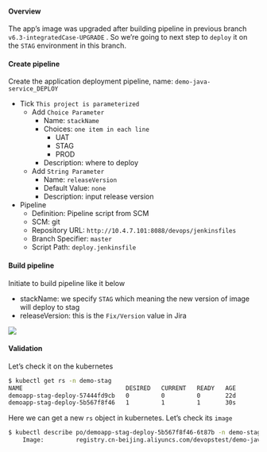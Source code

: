 #### Overview
The app’s image was upgraded after building pipeline in previous branch `v6.3-integratedCase-UPGRADE` . So we’re going to next step to `deploy` it on the `STAG` environment in this branch.

#### Create pipeline
Create the application deployment pipeline, name: `demo-java-service_DEPLOY`

- Tick `This project is parameterized`
    - Add `Choice Parameter`
        - Name: `stackName`
        - Choices: `one item in each line`
            - UAT
            - STAG
            - PROD
        - Description: where to deploy
    - Add `String Parameter`
        - Name: `releaseVersion`
        - Default Value: `none`
        - Description: input release version
- Pipeline
    - Definition: Pipeline script from SCM
    - SCM: git
    - Repository URL: `http://10.4.7.101:8088/devops/jenkinsfiles`
    - Branch Specifier: `master`
    - Script Path: `deploy.jenkinsfile`

#### Build pipeline
Initiate to build pipeline like it below

- stackName: we specify `STAG` which meaning the new version of image will deploy to stag
- releaseVersion: this is the `Fix/Version` value in Jira

 ![](https://gitee.com/galaxy-devops/image-pre-demo-spring-boot-service/raw/master/v6/deploy.png)

#### Validation
Let’s check it on the kubernetes
```bash
$ kubectl get rs -n demo-stag
NAME                             DESIRED   CURRENT   READY   AGE
demoapp-stag-deploy-57444fd9cb   0         0         0       22d
demoapp-stag-deploy-5b567f8f46   1         1         1       30s
```
Here we can get a new `rs` object in kubernetes. Let’s check its `image`
```bash
$ kubectl describe po/demoapp-stag-deploy-5b567f8f46-6t87b -n demo-stag | grep Image:
    Image:         registry.cn-beijing.aliyuncs.com/devopstest/demo-java-service:RELEASE-1.6
```
